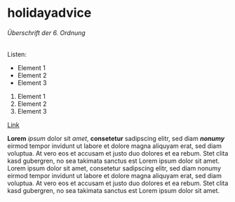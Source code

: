 # holidayadvice

###### Überschrift der 6. Ordnung

Listen:

- Element 1
- Element 2
- Element 3

1. Element 1
2. Element 2
3. Element 3

[Link](http://google.com)

**Lorem** *ipsum* dolor sit _amet_, __consetetur__ sadipscing elitr, sed diam ***nonumy*** eirmod tempor invidunt ut labore et dolore magna aliquyam erat, sed diam voluptua. At vero eos et accusam et justo duo dolores et ea rebum. Stet clita kasd gubergren, no sea takimata sanctus est Lorem ipsum dolor sit amet. Lorem ipsum dolor sit amet, consetetur sadipscing elitr, sed diam nonumy eirmod tempor invidunt ut labore et dolore magna aliquyam erat, sed diam voluptua. At vero eos et accusam et justo duo dolores et ea rebum. Stet clita kasd gubergren, no sea takimata sanctus est Lorem ipsum dolor sit amet.

